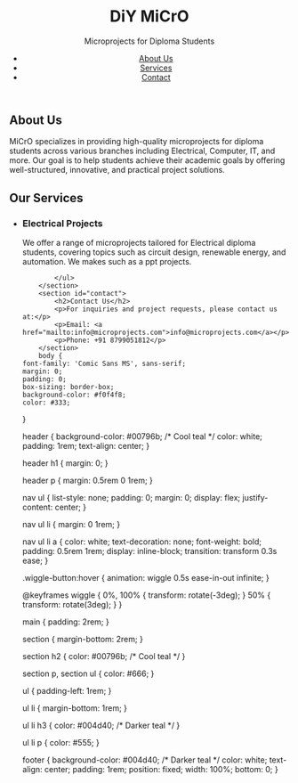 <!DOCTYPE html>
<html lang="en">
<head>
    <meta charset="UTF-8">
    <meta name="viewport" content="width=device-width, initial-scale=1.0">
    <title>MiCrO - Microprojects for Diploma Students</title>
    <link rel="stylesheet" href="styles.css">
    <link href="https://fonts.googleapis.com/css2?family=Comic+Sans+MS&display=swap" rel="stylesheet">
</head>
<body>
    <header>
        <h1>DiY MiCrO</h1>
        <p>Microprojects for Diploma Students</p>
        <nav>
            <ul>
                <li><a href="#about" class="wiggle-button">About Us</a></li>
                <li><a href="#services" class="wiggle-button">Services</a></li>
                <li><a href="#contact" class="wiggle-button">Contact</a></li>
            </ul>
        </nav>
    </header>
    <main>
        <section id="about">
            <h2>About Us</h2>
            <p>MiCrO specializes in providing high-quality microprojects for diploma students across various branches including Electrical, Computer, IT, and more. Our goal is to help students achieve their academic goals by offering well-structured, innovative, and practical project solutions.</p>
        </section>
        <section id="services">
            <h2>Our Services</h2>
            <ul>
                <li>
                    <h3>Electrical Projects</h3>
                    <p>We offer a range of microprojects tailored for Electrical diploma students, covering topics such as circuit design, renewable energy, and automation. We makes such as a ppt projects.</p>
                </li>
               
                
            </ul>
        </section>
        <section id="contact">
            <h2>Contact Us</h2>
            <p>For inquiries and project requests, please contact us at:</p>
            <p>Email: <a href="mailto:info@microprojects.com">info@microprojects.com</a></p>
            <p>Phone: +91 8799051812</p>
        </section>
        body {
    font-family: 'Comic Sans MS', sans-serif;
    margin: 0;
    padding: 0;
    box-sizing: border-box;
    background-color: #f0f4f8;
    color: #333;
}

header {
    background-color: #00796b; /* Cool teal */
    color: white;
    padding: 1rem;
    text-align: center;
}

header h1 {
    margin: 0;
}

header p {
    margin: 0.5rem 0 1rem;
}

nav ul {
    list-style: none;
    padding: 0;
    margin: 0;
    display: flex;
    justify-content: center;
}

nav ul li {
    margin: 0 1rem;
}

nav ul li a {
    color: white;
    text-decoration: none;
    font-weight: bold;
    padding: 0.5rem 1rem;
    display: inline-block;
    transition: transform 0.3s ease;
}

.wiggle-button:hover {
    animation: wiggle 0.5s ease-in-out infinite;
}

@keyframes wiggle {
    0%, 100% {
        transform: rotate(-3deg);
    }
    50% {
        transform: rotate(3deg);
    }
}

main {
    padding: 2rem;
}

section {
    margin-bottom: 2rem;
}

section h2 {
    color: #00796b; /* Cool teal */
}

section p, section ul {
    color: #666;
}

ul {
    padding-left: 1rem;
}

ul li {
    margin-bottom: 1rem;
}

ul li h3 {
    color: #004d40; /* Darker teal */
}

ul li p {
    color: #555;
}

footer {
    background-color: #004d40; /* Darker teal */
    color: white;
    text-align: center;
    padding: 1rem;
    position: fixed;
    width: 100%;
    bottom: 0;
}

   
       
